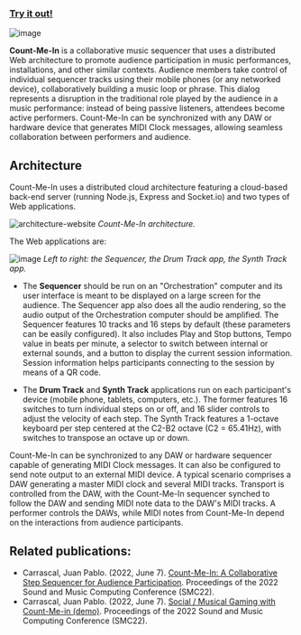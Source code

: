 
### [Try it out!](https://count-me-in.azurewebsites.net/sequencer)


![image](https://user-images.githubusercontent.com/1902661/160303272-272b6496-3829-451b-bb03-e5f96321e3b2.png)

**Count-Me-In** is a collaborative music sequencer that uses a distributed Web architecture to promote audience participation in music performances, installations, and other similar contexts. Audience members take control of individual sequencer tracks using their mobile phones (or any networked device), collaboratively building a music loop or phrase. This dialog represents a disruption in the traditional role played by the audience in a music performance: instead of being passive listeners, attendees become active performers. Count-Me-In can be synchronized with any DAW or hardware device that generates MIDI Clock messages, allowing seamless collaboration between performers and audience.

## Architecture

Count-Me-In uses a distributed cloud architecture featuring a cloud-based back-end server (running Node.js, Express and Socket.io) and two types of Web applications.

![architecture-website](https://user-images.githubusercontent.com/1902661/162585332-9b5872bb-2805-4133-95da-a5eb153dd4e7.jpg) 
*Count-Me-In architecture.*

The Web applications are:

![image](https://user-images.githubusercontent.com/1902661/162634895-5c6fa649-5f65-4982-9f90-277f49dcd841.png)
*Left to right: the Sequencer, the Drum Track app, the Synth Track app.*


* The __Sequencer__ should be run on an "Orchestration" computer and its user interface is meant to be displayed on a large screen for the audience. The Sequencer app also does all the audio rendering, so the audio output of the Orchestration computer should be amplified. The Sequencer features 10 tracks and 16 steps by default (these parameters can be easily configured). It also includes Play and Stop buttons, Tempo value in beats per minute, a selector to switch between internal or external sounds, and a button to display the current session information. Session information helps participants connecting to the session by means of a QR code. 


* The __Drum Track__ and __Synth Track__ applications run on each participant's device (mobile phone, tablets, computers, etc.). The former features 16 switches to turn individual steps on or off, and 16 slider controls to adjust the velocity of each step. The Synth Track features a 1-octave keyboard per step centered at the C2-B2 octave (C2 = 65.41Hz), with switches to transpose an octave up or down.

Count-Me-In can be synchronized to any DAW or hardware sequencer capable of generating MIDI Clock messages. It can also be configured to send note output to an external MIDI device. A typical scenario comprises a DAW generating a master MIDI clock and several MIDI tracks. Transport is controlled from the DAW, with the Count-Me-In sequencer synched to follow the DAW and sending MIDI note data to the DAW's MIDI tracks. A performer controls the DAWs, while MIDI notes from Count-Me-In depend on the interactions from audience participants.

## Related publications:
* Carrascal, Juan Pablo. (2022, June 7). [Count-Me-In: A Collaborative Step Sequencer for Audience Participation](https://doi.org/10.5281/zenodo.6573453). Proceedings of the 2022 Sound and Music Computing Conference (SMC22).
* Carrascal, Juan Pablo. (2022, June 7). [Social / Musical Gaming with Count-Me-in (demo)](https://doi.org/10.5281/zenodo.6576041). Proceedings of the 2022 Sound and Music Computing Conference (SMC22).
